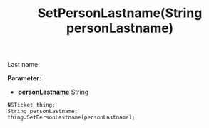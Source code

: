 ﻿---
uid: crmscript_ref_NSTicket_SetPersonLastname
title: SetPersonLastname(String personLastname)
intellisense: NSTicket.SetPersonLastname
keywords: NSTicket, GetPersonLastname
so.topic: reference
---

Last name

**Parameter:** 
 - **personLastname** String

```crmscript
NSTicket thing;
String personLastname;
thing.SetPersonLastname(personLastname);
```

